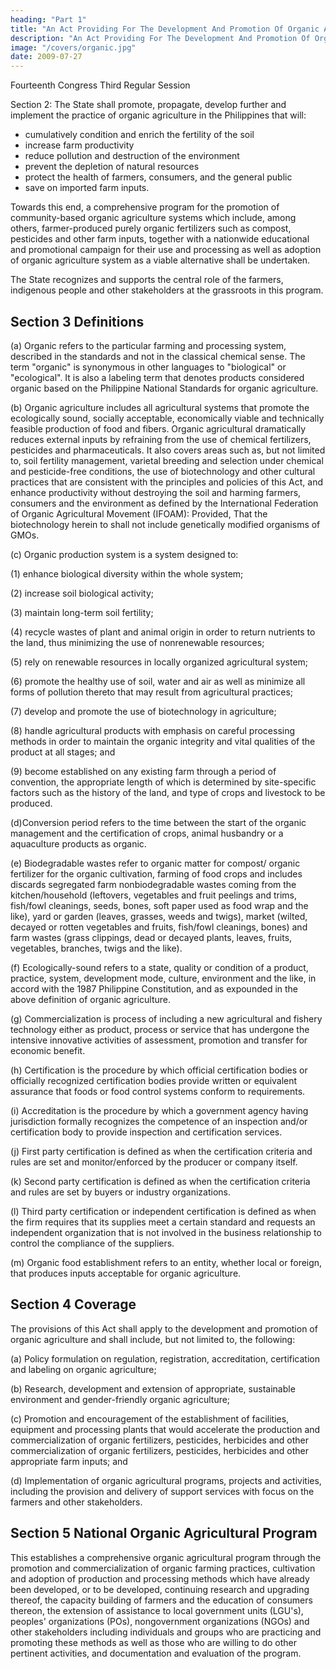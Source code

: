 ```yaml
---
heading: "Part 1"
title: "An Act Providing For The Development And Promotion Of Organic Agriculture In The Philippines And For Other Purposes"
description: "An Act Providing For The Development And Promotion Of Organic Agriculture In The Philippines And For Other Purposes"
image: "/covers/organic.jpg"
date: 2009-07-27
---
```

	

<!-- title: "RA 10068: Organic Agriculture Act of 2010" -->



Fourteenth Congress Third Regular Session

<!-- Begun and held in Metro Manila, on Monday, the twenty-seventh day of July, two thousand nine. -->



<!-- AN ACT PROVIDING FOR THE DEVELOPMENT AND PROMOTION OF ORGANIC AGRICULTURE IN THE PHILIPPINES AND FOR OTHER PURPOSES

Be it enacted by the Senate and House of Representatives of the Philippine Congress Assembled: -->

<!-- Section 1 Title. - This Act shall be known as the "Organic Agriculture Act of 2010". -->

Section 2: The State shall promote, propagate, develop further and implement the practice of organic agriculture in the Philippines that will:
- cumulatively condition and enrich the fertility of the soil
- increase farm productivity
- reduce pollution and destruction of the environment
- prevent the depletion of natural resources
- protect the health of farmers, consumers, and the general public
- save on imported farm inputs. 

Towards this end, a comprehensive program for the promotion of community-based organic agriculture systems which include, among others, farmer-produced purely organic fertilizers such as compost, pesticides and other farm inputs, together with a nationwide educational and promotional campaign for their use and processing as well as adoption of organic agriculture system as a viable alternative shall be undertaken.

The State recognizes and supports the central role of the farmers, indigenous people and other stakeholders at the grassroots in this program.

## Section 3 Definitions

(a) Organic refers to the particular farming and processing system, described in the standards and not in the classical chemical sense. The term "organic" is synonymous in other languages to "biological" or "ecological". It is also a labeling term that denotes products considered organic based on the Philippine National Standards for organic agriculture.

(b) Organic agriculture includes all agricultural systems that promote the ecologically sound, socially acceptable, economically viable and technically feasible production of food and fibers. Organic agricultural dramatically reduces external inputs by refraining from the use of chemical fertilizers, pesticides and pharmaceuticals. It also covers areas such as, but not limited to, soil fertility management, varietal breeding and selection under chemical and pesticide-free conditions, the use of biotechnology and other cultural practices that are consistent with the principles and policies of this Act, and enhance productivity without destroying the soil and harming farmers, consumers and the environment as defined by the International Federation of Organic Agricultural Movement (IFOAM): Provided, That the biotechnology herein to shall not include genetically modified organisms of GMOs.

(c) Organic production system is a system designed to:

(1) enhance biological diversity within the whole system;

(2) increase soil biological activity;

(3) maintain long-term soil fertility;

(4) recycle wastes of plant and animal origin in order to return nutrients to the land, thus minimizing the use of nonrenewable resources;

(5) rely on renewable resources in locally organized agricultural system;

(6) promote the healthy use of soil, water and air as well as minimize all forms of pollution thereto that may result from agricultural practices;

(7) develop and promote the use of biotechnology in agriculture;

(8) handle agricultural products with emphasis on careful processing methods in order to maintain the organic integrity and vital qualities of the product at all stages; and

(9) become established on any existing farm through a period of convention, the appropriate length of which is determined by site-specific factors such as the history of the land, and type of crops and livestock to be produced.

(d)Conversion period refers to the time between the start of the organic management and the certification of crops, animal husbandry or a aquaculture products as organic.

(e) Biodegradable wastes refer to organic matter for compost/ organic fertilizer for the organic cultivation, farming of food crops and includes discards segregated farm nonbiodegradable wastes coming from the kitchen/household (leftovers, vegetables and fruit peelings and trims, fish/fowl cleanings, seeds, bones, soft paper used as food wrap and the like), yard or garden (leaves, grasses, weeds and twigs), market (wilted, decayed or rotten vegetables and fruits, fish/fowl cleanings, bones) and farm wastes (grass clippings, dead or decayed plants, leaves, fruits, vegetables, branches, twigs and the like).

(f) Ecologically-sound refers to a state, quality or condition of a product, practice, system, development mode, culture, environment and the like, in accord with the 1987 Philippine Constitution, and as expounded in the above definition of organic agriculture.

(g) Commercialization is process of including a new agricultural and fishery technology either as product, process or service that has undergone the intensive innovative activities of assessment, promotion and transfer for economic benefit.

(h) Certification is the procedure by which official certification bodies or officially recognized certification bodies provide written or equivalent assurance that foods or food control systems conform to requirements.

(i) Accreditation is the procedure by which a government agency having jurisdiction formally recognizes the competence of an inspection and/or certification body to provide inspection and certification services.

(j) First party certification is defined as when the certification criteria and rules are set and monitor/enforced by the producer or company itself.

(k) Second party certification is defined as when the certification criteria and rules are set by buyers or industry organizations.

(l) Third party certification or independent certification is defined as when the firm requires that its supplies meet a certain standard and requests an independent organization that is not involved in the business relationship to control the compliance of the suppliers.

(m) Organic food establishment refers to an entity, whether local or foreign, that produces inputs acceptable for organic agriculture.


## Section 4 Coverage

The provisions of this Act shall apply to the development and promotion of organic agriculture and shall include, but not limited to, the following:

(a) Policy formulation on regulation, registration, accreditation, certification and labeling on organic agriculture;

(b) Research, development and extension of appropriate, sustainable environment and gender-friendly organic agriculture;

(c) Promotion and encouragement of the establishment of facilities, equipment and processing plants that would accelerate the production and commercialization of organic fertilizers, pesticides, herbicides and other commercialization of organic fertilizers, pesticides, herbicides and other appropriate farm inputs; and

(d) Implementation of organic agricultural programs, projects and activities, including the provision and delivery of support services with focus on the farmers and other stakeholders.


## Section 5 National Organic Agricultural Program

This establishes a comprehensive organic agricultural program through the promotion and commercialization of organic farming practices, cultivation and adoption of production and processing methods which have already been developed, or to be developed, continuing research and upgrading thereof, the capacity building of farmers and the education of consumers thereon, the extension of assistance to local government units (LGU's), peoples' organizations (POs), nongovernment organizations (NGOs) and other stakeholders including individuals and groups who are practicing and promoting these methods as well as those who are willing to do other pertinent activities, and documentation and evaluation of the program.
